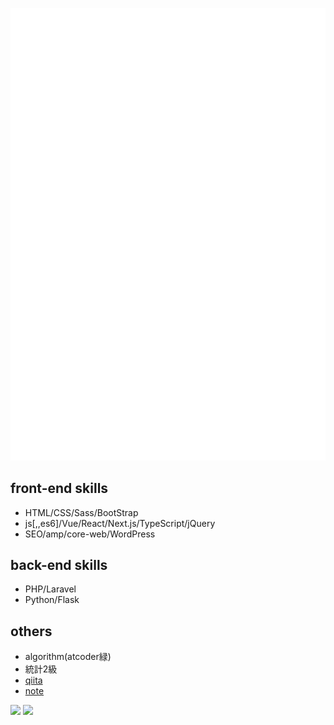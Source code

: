 ![Metrics](/metrics.plugin.isocalendar.fullyear.svg)

## front-end skills
- HTML/CSS/Sass/BootStrap
- js[,,es6]/Vue/React/Next.js/TypeScript/jQuery
- SEO/amp/core-web/WordPress

## back-end skills
- PHP/Laravel
- Python/Flask

## others
- algorithm(atcoder緑)
- 統計2級
- [qiita](https://qiita.com/www_y118)
- [note](https://note.com/www_y118)


[![](https://raw.githubusercontent.com/yuito118/yuito118/master/profile-summary-card-output/dracula/1-repos-per-language.svg)](https://github.com/vn7n24fzkq/github-profile-summary-cards)
[![](https://raw.githubusercontent.com/yuito118/yuito118/master/profile-summary-card-output/dracula/2-most-commit-language.svg)](https://github.com/vn7n24fzkq/github-profile-summary-cards)
